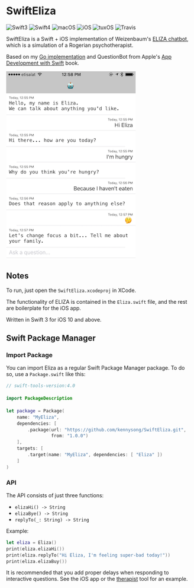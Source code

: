 # SwiftEliza

![Swift3](https://img.shields.io/badge/swift-3-blue.svg)
![Swift4](https://img.shields.io/badge/swift-4-blue.svg)
![macOS](https://img.shields.io/badge/os-macOS-green.svg?style=flat)
![iOS](https://img.shields.io/badge/os-iOS-green.svg?style=flat)
![tuxOS](https://img.shields.io/badge/os-tuxOS-green.svg?style=flat)
![Travis](https://api.travis-ci.org/AlwaysRightInstitute/SwiftEliza.svg?branch=feature/swift-package-manager&style=flat)

SwiftEliza is a Swift + iOS implementation of Weizenbaum's [ELIZA chatbot](https://en.wikipedia.org/wiki/ELIZA), which is a simulation of a Rogerian psychotherapist. 

Based on my [Go implementation](https://github.com/kennysong/goeliza) and QuestionBot from Apple's [App Development with Swift](https://itunes.apple.com/book/app-development-with-swift/id1118575552) book.

![SwiftEliza screenshot](/SwiftEliza/screenshot.png)

## Notes

To run, just open the `SwiftEliza.xcodeproj` in XCode. 

The functionality of ELIZA is contained in the `Eliza.swift` file, and the rest are boilerplate for the iOS app.

Written in Swift 3 for iOS 10 and above. 

## Swift Package Manager

### Import Package

You can import Eliza as a regular Swift Package Manager package. To do so,
use a `Package.swift` like this:

```swift
// swift-tools-version:4.0

import PackageDescription

let package = Package(
    name: "MyEliza",
    dependencies: [
        .package(url: "https://github.com/kennysong/SwiftEliza.git",
                 from: "1.0.0")
    ],
    targets: [
        .target(name: "MyEliza", dependencies: [ "Eliza" ])
    ]
)
```

### API

The API consists of just three functions:

- `elizaHi() -> String`
- `elizaBye() -> String`
- `replyTo(_: String) -> String`

Example:

```swift
let eliza = Eliza()
print(eliza.elizaHi())
print(eliza.replyTo("Hi Eliza, I'm feeling super-bad today!"))
print(eliza.elizaBuy())
```

It is recommended that you add proper delays when responding to interactive
questions. See the iOS app or the [therapist](Sources/therapist) tool for an example.
